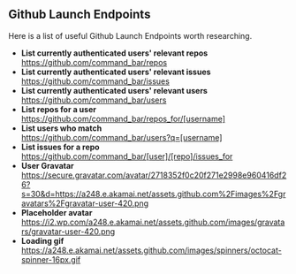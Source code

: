 Github Launch Endpoints
-----------------------

Here is a list of useful Github Launch Endpoints worth researching.

* **List currently authenticated users' relevant repos**  
https://github.com/command_bar/repos
* **List currently authenticated users' relevant issues**  
https://github.com/command_bar/issues
* **List currently authenticated users' relevant users**  
https://github.com/command_bar/users
* **List repos for a user**  
https://github.com/command_bar/repos_for/[username]
* **List users who match**  
https://github.com/command_bar/users?q=[username]
* **List issues for a repo**  
https://github.com/command_bar/[user]/[repo]/issues_for
* **User Gravatar**  
https://secure.gravatar.com/avatar/2718352f0c20f271e2998e960416df26?s=30&d=https://a248.e.akamai.net/assets.github.com%2Fimages%2Fgravatars%2Fgravatar-user-420.png
* **Placeholder avatar**  
https://i2.wp.com/a248.e.akamai.net/assets.github.com/images/gravatars/gravatar-user-420.png
* **Loading gif**  
https://a248.e.akamai.net/assets.github.com/images/spinners/octocat-spinner-16px.gif


